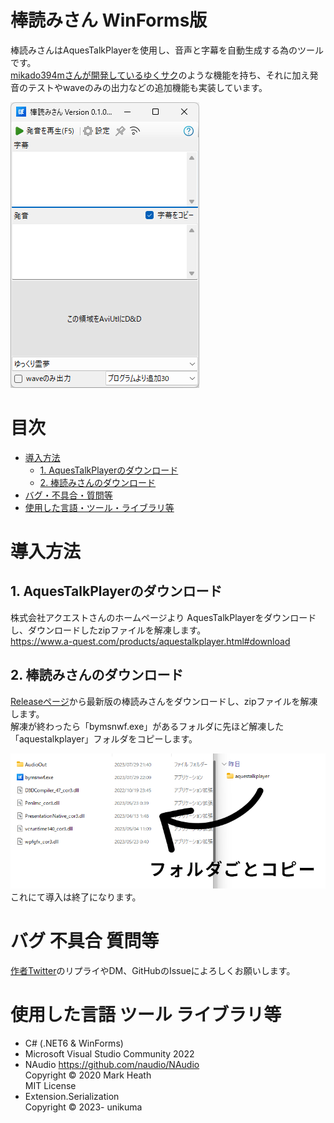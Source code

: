 # 棒読みさん WinForms版
棒読みさんはAquesTalkPlayerを使用し、音声と字幕を自動生成する為のツールです。  
[mikado394mさんが開発しているゆくサク](https://github.com/mikado394m/yukkuriutil1)のような機能を持ち、それに加え発音のテストやwaveのみの出力などの追加機能も実装しています。

![棒読みさん メイン画面](./image/棒読みさんメイン画面.png)

# 目次
- [導入方法](#導入方法)
    - [1. AquesTalkPlayerのダウンロード](#1-aquestalkplayerのダウンロード)
    - [2. 棒読みさんのダウンロード](#2-棒読みさんのダウンロード)
- [バグ・不具合・質問等](#バグ-不具合-質問等)
- [使用した言語・ツール・ライブラリ等](#使用した言語-ツール-ライブラリ等)

# 導入方法
## 1. AquesTalkPlayerのダウンロード
株式会社アクエストさんのホームページより AquesTalkPlayerをダウンロードし、ダウンロードしたzipファイルを解凍します。  
https://www.a-quest.com/products/aquestalkplayer.html#download

## 2. 棒読みさんのダウンロード
[Releaseページ](https://github.com/unikuma/Bouyomisan.WinForms/releases)から最新版の棒読みさんをダウンロードし、zipファイルを解凍します。  
解凍が終わったら「bymsnwf.exe」があるフォルダに先ほど解凍した「aquestalkplayer」フォルダをコピーします。

![フォルダごとコピー](./image/フォルダごとコピー.png)
これにて導入は終了になります。

# バグ 不具合 質問等
[作者Twitter](https://twitter.com/unikuma_sub)のリプライやDM、GitHubのIssueによろしくお願いします。

# 使用した言語 ツール ライブラリ等
- C# (.NET6 & WinForms)
- Microsoft Visual Studio Community 2022
- NAudio https://github.com/naudio/NAudio  
    Copyright &copy; 2020 Mark Heath  
    MIT License
- Extension.Serialization  
    Copyright &copy; 2023- unikuma
